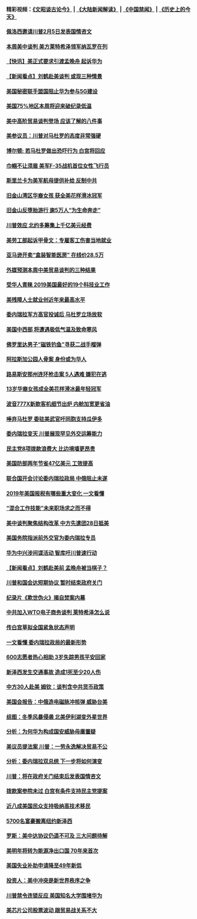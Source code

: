 #### 精彩视频：[《文昭谈古论今》](https://github.com/gfw-breaker/wenzhao/blob/master/README.md?t=01290030) | [《大陆新闻解读》](https://github.com/gfw-breaker/ntdtv-comedy/blob/master/README.md?t=01290030) | [《中国禁闻》](https://github.com/gfw-breaker/ntdtv-news/blob/master/README.md?t=01290030) | [《历史上的今天》](https://github.com/gfw-breaker/today-in-history/blob/master/README.md?t=01290030) 

#### [佩洛西邀请川普2月5日发表国情咨文](../pages/nsc412/n11008732.md?t=01290030) 

#### [本周美中谈判 美方莱特希泽领军纳瓦罗在列](../pages/nsc412/n11008813.md?t=01290030) 

#### [【快讯】美正式要求引渡孟晚舟 起诉华为](../pages/nsc412/n11008885.md?t=01290030) 

#### [【新闻看点】刘鹤赴美谈判 或现三种情景](../pages/nsc412/n11008460.md?t=01290030) 

#### [美国秘密联手盟国阻止华为参与5G建设](../pages/nsc412/n11008416.md?t=01290030) 

#### [美国75%地区本周将迎来破纪录低温](../pages/nsc412/n11008515.md?t=01290030) 

#### [美中高阶贸易谈判登场 应该了解的八件事](../pages/nsc412/n11008487.md?t=01290030) 

#### [美参议员：川普对马杜罗的态度非常强硬](../pages/nsc412/n11008349.md?t=01290030) 

#### [博尔顿: 若马杜罗做出恐吓行为 白宫将回应](../pages/nsc412/n11008204.md?t=01290030) 

#### [巾帼不让须眉 美军F-35战机首位女性飞行员](../pages/nsc412/n11007778.md?t=01290030) 

#### [斯里兰卡为美军航母提供补给 反制中共](../pages/nsc412/n11007567.md?t=01290030) 

#### [旧金山湾区华裔女孩 获全美花样滑冰冠军](../pages/nsc412/n11007307.md?t=01290030) 

#### [旧金山反堕胎游行 逾5万人“为生命奔走”](../pages/nsc412/n11007277.md?t=01290030) 

#### [川普效应 北约多筹集上千亿美元经费](../pages/nsc412/n11006307.md?t=01290030) 

#### [美劳工部起诉甲骨文：专雇客工伤害当地就业](../pages/nsc412/n11006396.md?t=01290030) 

#### [亚马逊开卖“盒装智能医房” 在线价28.5万](../pages/nsc412/n11006269.md?t=01290030) 

#### [外媒预测本周中美贸易谈判的三种结果](../pages/nsc412/n11006293.md?t=01290030) 

#### [受华人青睐 2019美国最好的19个科技业工作](../pages/nsc412/n10997843.md?t=01290030) 

#### [美残障人士就业创近年来最高水平](../pages/nsc412/n11006141.md?t=01290030) 

#### [委内瑞拉军方高官投诚后 马杜罗立场放软](../pages/nsc412/n11006068.md?t=01290030) 

#### [美国中西部 将遭遇极低气温及致命寒风](../pages/nsc412/n11006119.md?t=01290030) 

#### [佛罗里达男子“磁铁钓鱼”寻获二战手榴弹](../pages/nsc412/n11006024.md?t=01290030) 

#### [阿拉斯加公园人骨案 身份或为华人](../pages/nsc412/n11005907.md?t=01290030) 

#### [路易斯安那州连环枪击案 5人遇难 嫌犯在逃](../pages/nsc412/n11005912.md?t=01290030) 

#### [13岁华裔女孩成全美花样滑冰最年轻冠军](../pages/nsc412/n11004513.md?t=01290030) 

#### [波音777X新款客机细节出炉 内舱加宽更省油](../pages/nsc412/n11005089.md?t=01290030) 

#### [唾弃马杜罗 委驻美武官吁同胞支持瓜伊多](../pages/nsc412/n11004923.md?t=01290030) 

#### [委内瑞拉变天 川普展现罕见外交运筹能力](../pages/nsc412/n11004848.md?t=01290030) 

#### [民主党8项拨款浪费大 比边境墙更昂贵](../pages/nsc412/n11004806.md?t=01290030) 

#### [美国防部两年节省47亿美元 工效提高](../pages/nsc412/n11004731.md?t=01290030) 

#### [联合国开会讨论委内瑞拉政局 中俄阻止未遂](../pages/nsc412/n11004660.md?t=01290030) 

#### [2019年美国报税有哪些重大变化 一文看懂](../pages/nsc412/n11004533.md?t=01290030) 

#### [“混合工作技能”未来职场求之而不得](../pages/nsc412/n11002310.md?t=01290030) 

#### [美中谈判聚焦结构改革 中方先遣团28日抵美](../pages/nsc412/n11003280.md?t=01290030) 

#### [美国务院指派前外交官为委内瑞拉专员](../pages/nsc412/n11002915.md?t=01290030) 

#### [华为中兴涉间谍活动 智库吁川普速行动](../pages/nsc412/n11002224.md?t=01290030) 

#### [【新闻看点】刘鹤赴美前 孟晚舟被当棋子？](../pages/nsc412/n11002303.md?t=01290030) 

#### [川普和国会达短期协议 暂时结束政府关门](../pages/nsc412/n11002604.md?t=01290030) 

#### [纪录片《欺世伪火》揭自焚案内幕](../pages/nsc412/n11002664.md?t=01290030) 

#### [中共加入WTO电子商务谈判 莱特希泽怎么说](../pages/nsc412/n11002384.md?t=01290030) 

#### [传白宫草拟全国紧急状态声明](../pages/nsc412/n11002553.md?t=01290030) 

#### [一文看懂 委内瑞拉政局的最新形势](../pages/nsc412/n11002529.md?t=01290030) 

#### [600志愿者热心相助 3岁失踪男孩平安回家](../pages/nsc412/n11001829.md?t=01290030) 

#### [新泽西发生交通事故 造成1死至少20人伤](../pages/nsc412/n11001578.md?t=01290030) 

#### [中方30人赴美 姆钦：谈判含中共货币政策](../pages/nsc412/n11000480.md?t=01290030) 

#### [美国会报告：中俄造电磁脉冲核弹 威胁台美](../pages/nsc412/n11001011.md?t=01290030) 

#### [组图：冬季风暴侵袭 北美伊利湖变外星世界](../pages/nsc412/n11000660.md?t=01290030) 

#### [分析：为何华为构成国安威胁毋庸置疑](../pages/nsc412/n10999862.md?t=01290030) 

#### [美议员提法案 川普：一劳永逸解决贸易不公](../pages/nsc412/n11000269.md?t=01290030) 

#### [分析：委内瑞拉双总统 下一步将如何演变](../pages/nsc412/n10999629.md?t=01290030) 

#### [川普：将在政府关门结束后发表国情咨文](../pages/nsc412/n11000030.md?t=01290030) 

#### [拨款案参院未过 白宫有条件支持民主党提案](../pages/nsc412/n10999946.md?t=01290030) 

#### [近八成美国民众支持吸纳高技术移民](../pages/nsc412/n10999709.md?t=01290030) 

#### [5700名富豪搬离纽约新泽西](../pages/nsc412/n10999915.md?t=01290030) 

#### [罗斯：美中达协议仍遥不可及 三大问题待解](../pages/nsc412/n10999637.md?t=01290030) 

#### [美明年将转为能源净出口国 70年来首次](../pages/nsc412/n10999710.md?t=01290030) 

#### [美国失业补助申请降至49年新低](../pages/nsc412/n10999698.md?t=01290030) 

#### [投资人：美中冲突是新世界秩序之争](../pages/nsc412/n10999607.md?t=01290030) 

#### [川普禁令连锁反应 美国知名大学围堵华为](../pages/nsc412/n10999500.md?t=01290030) 

#### [美芯片公司股票波动 跟贸易战关系不大](../pages/nsc412/n10999476.md?t=01290030) 

